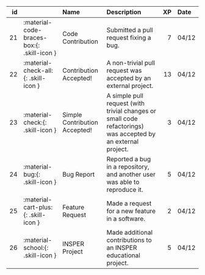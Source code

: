 |   id |                                            | Name                          | Description                                                                                                  |   XP | Date   |
|-----:|:-------------------------------------------|:------------------------------|:-------------------------------------------------------------------------------------------------------------|-----:|:-------|
|   21 | :material-code-braces-box:{: .skill-icon } | Code Contribution             | Submitted a pull request fixing a bug.                                                                       |    7 | 04/12  |
|   22 | :material-check-all:{: .skill-icon }       | Contribution Accepted!        | A non-trivial pull request was accepted by an external project.                                              |   13 | 04/12  |
|   23 | :material-check:{: .skill-icon }           | Simple Contribution Accepted! | A simple pull request (with trivial changes or small code refactorings) was accepted by an external project. |    3 | 04/12  |
|   24 | :material-bug:{: .skill-icon }             | Bug Report                    | Reported a bug in a repository, and another user was able to reproduce it.                                   |    5 | 04/12  |
|   25 | :material-cart-plus:{: .skill-icon }       | Feature Request               | Made a request for a new feature in a software.                                                              |    2 | 04/12  |
|   26 | :material-school:{: .skill-icon }          | INSPER Project                | Made additional contributions to an INSPER educational project.                                              |    5 | 04/12  |